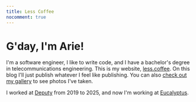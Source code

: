 ```yaml
---
title: Less Coffee
nocomment: true
---
```


# G'day, I'm Arie!

I'm a software engineer, I like to write code, and I have a bachelor's degree in telecommunications engineering. This is my website, [less.coffee](/). On this blog I'll just publish whatever I feel like publishing. You can also [check out my gallery](/gallery/) to see photos I've taken.

I worked at [Deputy](https://deputy.com) from 2019 to 2025, and now I'm working at [Eucalyptus](https://eucalyptus.health).


